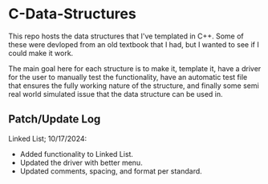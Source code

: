 # C-Data-Structures
This repo hosts the data structures that I've templated in C++.  Some of these were devloped from an old textbook that I had, but I wanted to see if I could make it work.  


The main goal here for each structure is to make it, template it, have a driver for the user to manually test the functionality, have an automatic test file that ensures 
the fully working nature of the structure, and finally some semi real world simulated issue that the data structure can be used in.  

## Patch/Update Log
Linked List; 10/17/2024: 
 * Added functionality to Linked List.
 * Updated the driver with better menu.
 * Updated comments, spacing, and format per standard.
